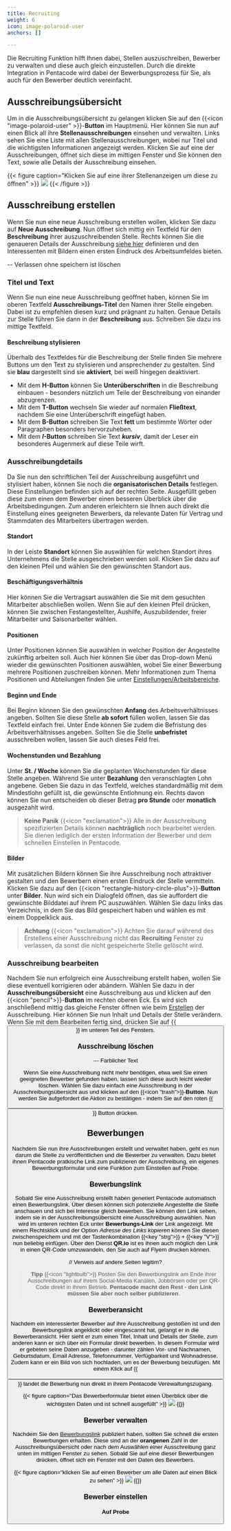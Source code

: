 ```yaml
---
title: Recruiting
weight: 6
icon: image-polaroid-user
anchors: []

---
```


Die Recruiting Funktion hilft Ihnen dabei, Stellen auszuschreiben, Bewerber zu
verwalten und diese auch gleich einzustellen. Durch die direkte Integration in
Pentacode wird dabei der Bewerbungsprozess für Sie, als auch für den Bewerber
deutlich vereinfacht.

## Ausschreibungsübersicht

Um in die Ausschreibungsübersicht zu gelangen klicken Sie auf den {{<icon
"image-polaroid-user" >}}-**Button** im Hauptmenü. Hier können Sie nun auf einen
Blick all ihre **Stellenausschreibungen** einsehen und verwalten. Links sehen
Sie eine Liste mit allen Stellenausschreibungen, wobei nur Titel und die
wichtigsten Informationen angezeigt werden. Klicken Sie auf eine der
Ausschreibungen, öffnet sich diese im mittigen Fenster und Sie können den Text,
sowie alle Details der Ausschreibung einsehen. 

{{< figure caption="Klicken Sie auf eine ihrer Stellenanzeigen um diese zu
öffnen" >}}
<img src="übersicht.png" /> 
{{< /figure >}}

## Ausschreibung erstellen

Wenn Sie nun eine neue Ausschreibung erstellen wollen, klicken Sie dazu auf
**Neue Ausschreibung**. Nun öffnet sich mittig ein Textfeld für den
**Beschreibung** ihrer auszuschreibenden Stelle. Rechts können Sie die genaueren
Details der Ausschreibung [siehe hier](#ausschreibungdetails) definieren und den
Interessenten mit Bildern einen ersten Eindruck des Arbeitsumfeldes bieten.  

-- Verlassen ohne speichern ist löschen

### Titel und Text

Wenn Sie nun eine neue Ausschreibung geöffnet haben, können Sie im oberen
Textfeld **Ausschreibungs-Titel** den Namen ihrer Stelle eingeben. Dabei ist zu
empfehlen diesen kurz und prägnant zu halten. Genaue Details zur Stelle führen
Sie dann in der **Beschreibung** aus. Schreiben Sie dazu ins mittige Textfeld. 

#### Beschreibung stylisieren

Überhalb des Textfeldes für die Beschreibung der Stelle finden Sie mehrere
Buttons um den Text zu stylisieren und ansprechender zu gestalten. Sind sie
**blau** dargestellt sind sie **aktiviert**, bei weiß hingegen deaktiviert.
- Mit dem **H-Button** können Sie **Unterüberschriften** in die Beschreibung
  einbauen - besonders nützlich um Teile der Beschreibung von einander
  abzugrenzen.
- Mit dem **T-Button** wechseln Sie wieder auf normalen **Fließtext**, nachdem
  Sie eine Unterüberschrift eingefügt haben.
- Mit dem **B-Button** schreiben Sie Text **fett** um bestimmte Wörter oder
  Paragraphen besonders hervorzuheben.
- Mit dem ***I*-Button** schreiben Sie Text ***kursiv***, damit der Leser ein
  besonderes Augenmerk auf diese Teile wirft. 

### Ausschreibungdetails

Da Sie nun den schriftlichen Teil der Ausschreibung ausgeführt und stylisiert
haben, können Sie noch die **organisatorischen Details** festlegen. Diese
Einstellungen befinden sich auf der rechten Seite. Ausgefüllt geben diese zum
einen dem Bewerber einen besseren Überblick über die Arbeitsbedingungen. Zum
anderen erleichtern sie Ihnen auch direkt die Einstellung eines geeigneten
Bewerbers, da relevante Daten für Vertrag und Stammdaten des Mitarbeiters
übertragen werden.

#### Standort

In der Leiste **Standort** können Sie auswählen für welchen Standort ihres
Unternehmens die Stelle ausgeschrieben werden soll. Klicken Sie dazu auf den
kleinen Pfeil und wählen Sie den gewünschten Standort aus.

#### Beschäftigungsverhältnis

Hier können Sie die Vertragsart auswählen die Sie mit dem gesuchten Mitarbeiter
abschließen wollen. Wenn Sie auf den kleinen Pfeil drücken, können Sie zwischen
Festangestellter, Aushilfe, Auszubildender, freier Mitarbeiter und
Saisonarbeiter wählen.

#### Positionen

Unter Positionen können Sie auswählen in welcher Position der Angestellte
zukünftig arbeiten soll. Auch hier können Sie über das Drop-down Menü wieder die
gewünschten Positionen auswählen, wobei Sie einer Bewerbung mehrere Positionen
zuschreiben können. Mehr Informationen zum Thema Positionen und Abteilungen
finden Sie unter [Einstellungen/Arbeitsbereiche](../einstellungen/arbeitsbereiche/).

#### Beginn und Ende

Bei Beginn können Sie den gewünschten **Anfang** des Arbeitsverhältnisses
angeben. Sollten Sie diese Stelle **ab sofort** füllen wollen, lassen Sie das
Textfeld einfach frei. Unter Ende können Sie zudem die Befristung des
Arbeitsverhältnisses angeben. Sollten Sie die Stelle **unbefristet**
ausschreiben wollen, lassen Sie auch dieses Feld frei.

#### Wochenstunden und Bezahlung

Unter **St. / Woche** können Sie die geplanten Wochenstunden für diese Stelle
angeben. Während Sie unter **Bezahlung** den veranschlagten Lohn angebene. Geben
Sie dazu in das Textfeld, welches standardmäßig mit dem Mindestlohn gefüllt ist,
die gewünschte Entlohnung ein. Rechts davon können Sie nun entscheiden ob dieser
Betrag **pro Stunde** oder **monatlich** ausgezahlt wird. 

> **Keine Panik** {{<icon "exclamation">}} Alle in der Ausschreibung
> spezifizierten Details können **nachträglich** noch bearbeitet werden. Sie
> dienen lediglich der ersten Information der Bewerber und dem schnellen
> Einstellen in Pentacode. 

#### Bilder

Mit zusätzlichen Bildern können Sie ihre Ausschreibung noch attraktiver
gestalten und den Bewerbern einen ersten Eindruck der Stelle vermitteln. Klicken
Sie dazu auf den {{<icon "rectangle-history-circle-plus">}}-**Button** unter
**Bilder**. Nun wird sich ein Dialogfeld öffnen, das sie auffordert die
gewünschte Bilddatei auf ihrem PC auszuwählen. Wählen Sie dazu links das
Verzeichnis, in dem Sie das Bild gespeichert haben und wählen es mit einem
Doppelklick aus. 

> **Achtung** {{<icon "exclamation">}} Achten Sie darauf während des Erstellens
> einer Ausschreibung nicht das **Recruiting** Fenster zu verlassen, da sonst
> die nicht gespeicherte Stelle gelöscht wird. 

### Ausschreibung bearbeiten

Nachdem Sie nun erfolgreich eine Ausschreibung erstellt haben, wollen Sie diese
eventuell korrigieren oder abändern. Wählen Sie dazu in der
**Ausschreibungsübersicht** eine Ausschreibung aus und klicken auf den {{<icon
"pencil">}}-**Button** im rechten oberen Eck. Es wird sich anschließend mittig
das gleiche Fenster öffnen wie beim [Erstellen](#ausschreibung-erstellen) der
Ausschreibung. Hier können Sie nun Inhalt und Details der Stelle verändern. Wenn
Sie mit dem Bearbeiten fertig sind, drücken Sie auf {{<button
label="Speichern">}} im unteren Teil des Fensters. 

### Ausschreibung löschen

--- Farblicher Text <span style="color:blue">

Wenn Sie eine Ausschreibung nicht mehr benötigen, etwa weil Sie einen geeigneten
Bewerber gefunden haben, lassen sich diese auch leicht wieder löschen. Wählen
Sie dazu einfach eine Ausschreibung in der Ausschreibungsübersicht aus und
klicken auf den {{<icon "trash">}}-**Button**. Nun werden Sie aufgefordert die
Aktion zu bestätigen - indem Sie auf den roten {{<button label="Löschen">}}
Button drücken. 

## Bewerbungen

Nachdem Sie nun ihre Ausschreibungen erstellt und verwaltet haben, geht es nun
darum die Stelle zu veröffentlichen und die Bewerber zu verwalten. Dazu bietet
ihnen Pentacode pratkische Link zum publizieren der Ausschreibung, ein eigenes
Bewerbungsformular und eine Funktion zum Einstellen auf Probe.

### Bewerbungslink

Sobald Sie eine Ausschreibung erstellt haben generiert Pentacode automatisch
einen Bewerbungslink. Über diesen können sich potenzielle Angestellte die Stelle
anschauen und sich bei Interesse gleich bewerben. Sie können den Link sehen,
indem sie in der Ausschreibungsübersicht eine Ausschreibung auswählen. Nun wird
im unteren rechten Eck unter **Bewerbungs-Link** der Link angezeigt. Mit einem
Rechtsklick und der Option *Adresse des Links kopieren* können Sie diesen
zwischenspeichern und mit der Tastenkombination {{<key "strg">}} + {{<key "V">}}
nun beliebig einfügen. Über den Dienst **QR.io** ist es ihnen auch möglich den
Link in einen QR-Code umzuwandeln, den Sie auch auf Flyern drucken können.

// Verweis auf andere Seiten legitim?

> **Tipp** {{<icon "lightbulb">}} Posten Sie den Bewerbungslink am Ende ihrer
> Ausschreibungen auf ihrem Social-Media Kanälen, Jobbörsen oder per QR-Code
> direkt in ihrem Betrieb. **Pentacode macht den Rest - den Link müssen Sie aber
> noch selber publizieren**.

### Bewerberansicht

Nachdem ein interessierter Bewerber auf ihre Ausschreibung gestoßen ist und den
Bewerbungslink angeklickt oder eingescannt hat, gelangt er in die
Bewerberansicht. Hier sieht er zum einen Titel, Inhalt und Details der Stelle,
zum anderen kann er sich über ein Formular direkt bewerben. In diesem Formular
wird er gebeten seine Daten anzugeben - darunter zählen Vor- und Nachnamen,
Geburtsdatum, Email Adresse, Telefonnummer, Verfügbarkeit und Wohnadresse. Zudem
kann er ein Bild von sich hochladen, um es der Bewerbung beizufügen. Mit einem
Klick auf {{<button label="Absenden">}} landet die Bewerbung nun direkt in ihrem
Pentacode Verewaltungszugang. 

{{< figure caption="Das Bewerberformular bietet einen Überblick über die
wichtigsten Daten und ist schnell ausgefüllt" >}} 
<img src="bewerberansicht.png"/> 
{{</figure >}}


### Bewerber verwalten

Nachdem Sie den [Bewerbungslink](#bewerbungslink) publiziert haben, sollten Sie
schnell die ersten Bewerbungen erhalten. Diese sind an der **orangenen** Zahl in
der Ausschreibungsübersicht oder nach dem Auswählen einer Ausschreibung ganz
unten im mittigen Fenster zu sehen. Sobald Sie auf eine dieser Bewerbungen
drücken, öffnet sich ein Fenster mit den Daten des Bewerbers. 

{{< figure caption="klicken Sie auf einen Bewerber um alle Daten auf einen Blick
zu sehen" >}} 
<img src="personaleransicht.png" /> 
{{</figure >}}

### Bewerber einstellen

#### Auf Probe